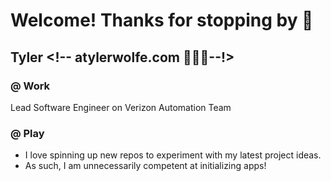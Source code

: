 # Welcome! Thanks for stopping by 👋

## Tyler <!--  atylerwolfe.com 🏃‍♂️🌱--!>

### @ Work
Lead Software Engineer on Verizon Automation Team

### @ Play
- I love spinning up new repos to experiment with my latest project ideas.
- As such, I am unnecessarily competent at initializing apps!
